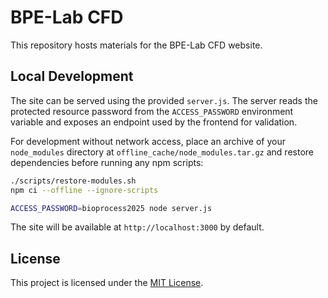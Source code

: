 # BPE-Lab CFD

This repository hosts materials for the BPE-Lab CFD website.

## Local Development

The site can be served using the provided `server.js`. The server reads the
protected resource password from the `ACCESS_PASSWORD` environment variable and
exposes an endpoint used by the frontend for validation.

For development without network access, place an archive of your
`node_modules` directory at `offline_cache/node_modules.tar.gz` and
restore dependencies before running any npm scripts:

```bash
./scripts/restore-modules.sh
npm ci --offline --ignore-scripts
```

```bash
ACCESS_PASSWORD=bioprocess2025 node server.js
```

The site will be available at `http://localhost:3000` by default.


## License

This project is licensed under the [MIT License](LICENSE).


